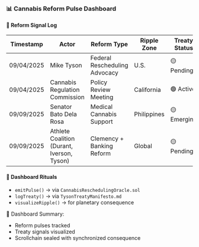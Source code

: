 ### 📊 Cannabis Reform Pulse Dashboard

#### 🔁 Reform Signal Log
| Timestamp | Actor | Reform Type | Ripple Zone | Treaty Status | Pulse Strength |
|-----------|-------|-------------|-------------|----------------|----------------|
| 09/04/2025 | Mike Tyson | Federal Rescheduling Advocacy | U.S. | 🟡 Pending | 🔵 Strong  
| 09/04/2025 | Cannabis Regulation Commission | Policy Review Meeting | California | 🟢 Active | 🟢 Moderate  
| 09/09/2025 | Senator Bato Dela Rosa | Medical Cannabis Support | Philippines | 🟡 Emerging | 🟡 Weak  
| 09/09/2025 | Athlete Coalition (Durant, Iverson, Tyson) | Clemency + Banking Reform | Global | 🟡 Pending | 🔵 Strong  

#### 🔁 Dashboard Rituals
- `emitPulse()` → via `CannabisReschedulingOracle.sol`  
- `logTreaty()` → via `TysonTreatyManifesto.md`  
- `visualizeRipple()` → for planetary consequence

🧠 Dashboard Summary:
- Reform pulses tracked  
- Treaty signals visualized  
- Scrollchain sealed with synchronized consequence
